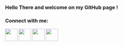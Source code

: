### Hello There and welcome on my GitHub page !
<h3 align="left">Connect with me:</h3>
<p align="left">
<a href="https://twitter.com/Falko_Banaszak" target="blank"><img align="center" src="https://cdn2.iconfinder.com/data/icons/social-media-2285/512/1_Twitter3_colored_svg-512.png" alt="" height="40" width="40" /></a>
<a href="https://www.linkedin.com/in/falko-banaszak-38442463/" target="blank"><img align="center" src="https://cdn2.iconfinder.com/data/icons/social-media-2285/512/1_Linkedin_unofficial_colored_svg-512.png" alt="" height="40" width="40" /></a>
<a href="https://www.xing.com/profile/Falko_Banaszak/" target="blank"><img align="center" src="https://cdn4.iconfinder.com/data/icons/logos-and-brands/512/389_Xing_logo-512.png" alt="" height="40" width="40" /></a>
<a href="https://www.virtualhome.blog/feed/" target="blank"><img align="center" src="https://cdn0.iconfinder.com/data/icons/small-n-flat/24/678060-rss-512.png" alt="" height="40" width="40" /></a>
</p>